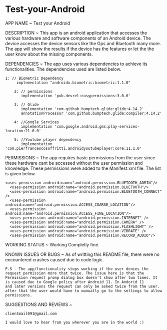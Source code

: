 # Test-your-Android

APP NAME ~ 
	Test your Android

DESCRIPTION ~
	This app is an android application that accesses the various hardware and software components of an Android device.
	The device accesses the device sensors like the Gps and Bluetooth many more. The app will show the results if 
	the device has the features or let the the user know about the missing components.

DEPENDENCIES ~
	The app uses various dependencies to achieve its functionalities. The dependencies used are listed below.

	1: // Biometric Dependency 
         implementation "androidx.biometric:biometric:1.1.0"

    	2: // permissions
    	   implementation 'pub.devrel:easypermissions:3.0.0'

    	3: // Glide
    	   implementation 'com.github.bumptech.glide:glide:4.14.2'
    	   annotationProcessor 'com.github.bumptech.glide:compiler:4.14.2'

    	4: //Google Services
    	   implementation 'com.google.android.gms:play-services-location:21.0.0'

    	5: //Youtube player dependency
    	   implementation 'com.pierfrancescosoffritti.androidyoutubeplayer:core:11.1.0'

PERMISSIONS ~
	The app requires basic permissions from the user since these hardware cant be accessed without the user permission and knowledge.
	These permissions were added to the Manifest.xml file. The list is given below.
	
	<uses-permission android:name="android.permission.BLUETOOTH_ADMIN"/>
      <uses-permission android:name="android.permission.BLUETOOTH"/>
      <uses-permission android:name="android.permission.BLUETOOTH_CONNECT" />
      <uses-permission android:name="android.permission.ACCESS_COARSE_LOCATION"/>
      <uses-permission android:name="android.permission.ACCESS_FINE_LOCATION"/>
      <uses-permission android:name="android.permission.INTERNET" />
      <uses-permission android:name="android.permission.CAMERA" />
      <uses-permission android:name="android.permission.FLASHLIGHT" />
      <uses-permission android:name="android.permission.VIBRATE" />
      <uses-permission android:name="android.permission.RECORD_AUDIO"/>

WORKING STATUS ~
	Working Completly fine.

KNOWN ISSUES OR BUGS ~
	As of writting this README file, there were no encountered crashes caused due to code logic. 
	
	P.S - The app/functionality stops working if the user denies the request permission more that twice. The issue here is that the 
	Permission request promp dialog box doesn't show after two times. It is caused due to Google policy after Android 11. In Andorid 11
	and later versions the request can only be asked twice from the user. after that the user would have to manually go to the settings to allow 
	permissions.

SUGGESTIONS AND REVIEWS ~

	clientmail091@gmail.com

	I would love to hear from you wherever you are in the world :)


